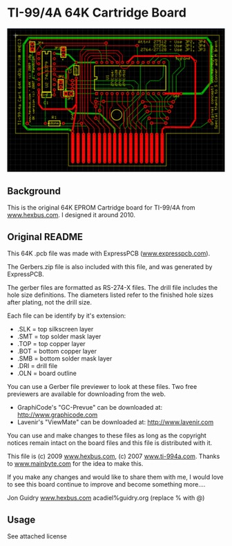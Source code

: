 # TI-99/4A 64K Cartridge Board

![Picture](https://github.com/hexbus/TI99_64K_Cartridge_Board/blob/main/64k%20board.png)

## Background
This is the original 64K EPROM Cartridge board for TI-99/4A from www.hexbus.com.  I designed it around 2010.

## Original README
This 64K .pcb file was made with ExpressPCB (www.expresspcb.com).

The Gerbers.zip file is also included with this file, and was generated by ExpressPCB.

The gerber files are formatted as RS-274-X files.  The drill file includes the hole size definitions.  The diameters listed refer to the finished hole sizes after plating, not the drill size.

Each file can be identify by it's extension:

* .SLK = top silkscreen layer  
* .SMT = top solder mask layer 
* .TOP = top copper layer
* .BOT = bottom copper layer
* .SMB = bottom solder mask layer
* .DRI = drill file
* .OLN = board outline

You can use a Gerber file previewer to look at these files.  Two free previewers are available for downloading from the web.

* GraphiCode's "GC-Prevue" can be downloaded at:
   http://www.graphicode.com
* Lavenir's "ViewMate" can be downloaded at:
   http://www.lavenir.com

You can use and make changes to these files as long as the copyright notices remain intact on the board files and this file is distributed with it.  

This file is (c) 2009 www.hexbus.com, (c) 2007 www.ti-994a.com. Thanks to www.mainbyte.com for the idea to make this.

If you make any changes and would like to share them with me, I would love to see this board continue to improve and become something more....

Jon Guidry
www.hexbus.com
acadiel%guidry.org (replace % with @)

## Usage
See attached license
